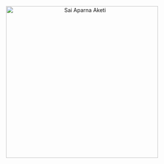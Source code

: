 <p align="center">
  <img width=400 src="https://github.com/aparna-aketi/aketiaparna.github.io/assets/52680786/eb1b7a2a-25ad-4493-954a-823cd62b594c" alt="Sai Aparna Aketi"/>
</p>

